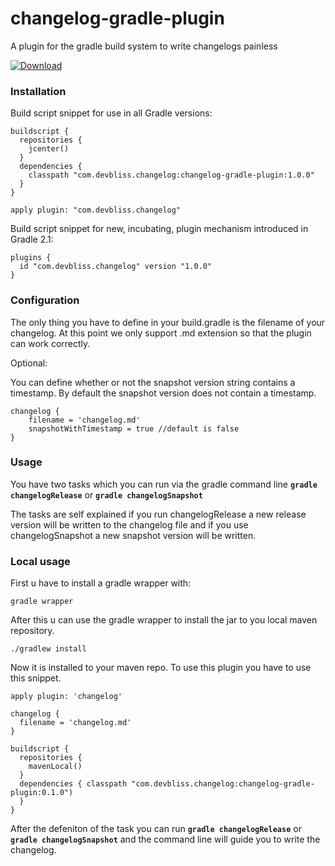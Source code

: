 changelog-gradle-plugin
=======================

A plugin for the gradle build system to write changelogs painless

[ ![Download](https://api.bintray.com/packages/devbliss/gradle-plugins/changelog-gradle-plugin/images/download.svg) ](https://bintray.com/devbliss/gradle-plugins/changelog-gradle-plugin/_latestVersion)

### Installation

Build script snippet for use in all Gradle versions:

```
buildscript {
  repositories {
    jcenter()
  }
  dependencies {
    classpath "com.devbliss.changelog:changelog-gradle-plugin:1.0.0"
  }
}

apply plugin: "com.devbliss.changelog"

```

Build script snippet for new, incubating, plugin mechanism introduced in Gradle 2.1:

```
plugins {
  id "com.devbliss.changelog" version "1.0.0"
}

```
### Configuration

The only thing you have to define in your build.gradle is the filename of your changelog. At this point we only support .md extension so that the plugin can work correctly. 

Optional:

You can define whether or not the snapshot version string contains a timestamp. By default the snapshot version does not contain a timestamp.

```
changelog {
	filename = 'changelog.md'
	snapshotWithTimestamp = true //default is false
}

```

### Usage
You have two tasks which you can run via the gradle command line **`gradle changelogRelease`** or **`gradle changelogSnapshot`**

The tasks are self explained if you run changelogRelease a new release version will be written to the changelog file and if you use changelogSnapshot a new snapshot version will be written.

### Local usage

First u have to install a gradle wrapper with:

```
gradle wrapper
```

After this u can use the gradle wrapper to install the jar to you local maven repository.

```
./gradlew install
```

Now it is installed to your maven repo.
To use this plugin you have to use this snippet.

```
apply plugin: 'changelog'

changelog {
  filename = 'changelog.md'
}

buildscript {
  repositories {
    mavenLocal()
  }
  dependencies { classpath "com.devbliss.changelog:changelog-gradle-plugin:0.1.0")
  }
}
```

After the defeniton of the task you can run **`gradle changelogRelease`** or **`gradle changelogSnapshot`**
and the command line will guide you to write the changelog.


